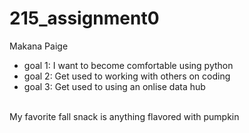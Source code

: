 # 215_assignment0
Makana Paige 
- goal 1: I want to become comfortable using python
- goal 2: Get used to working with others on coding
- goal 3: Get used to using an onlise data hub 
<br>
My favorite fall snack is anything flavored with pumpkin
